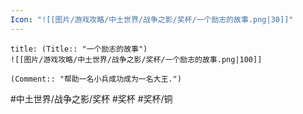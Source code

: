 ```yaml
---
Icon: "![[图片/游戏攻略/中土世界/战争之影/奖杯/一个励志的故事.png|30]]"
---
```

```ad-common-bronze-trophy
title: (Title:: "一个励志的故事")
![[图片/游戏攻略/中土世界/战争之影/奖杯/一个励志的故事.png|100]]

(Comment:: "帮助一名小兵成功成为一名大王.")
```

#中土世界/战争之影/奖杯 #奖杯 #奖杯/铜
